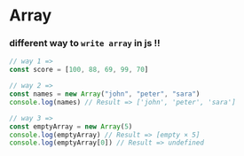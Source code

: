 # Array

### different way to `write array` in js !!

```js
// way 1 =>
const score = [100, 88, 69, 99, 70]

// way 2 =>
const names = new Array("john", "peter", "sara")
console.log(names) // Result => ['john', 'peter', 'sara']

// way 3 =>
const emptyArray = new Array(5)
console.log(emptyArray) // Result => [empty × 5]
console.log(emptyArray[0]) // Result => undefined
```
